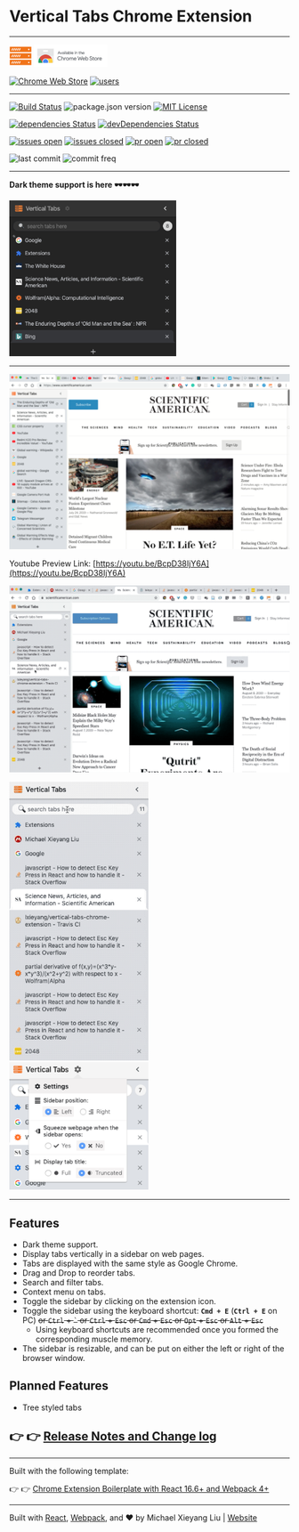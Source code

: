 # Vertical Tabs Chrome Extension

---

[<img src="src/assets/img/icon-original.png" height="40"/>](https://chrome.google.com/webstore/detail/vertical-tabs/pddljdmihkpdfpkgmbhdomeeifpklgnm) [<img src="preview/repo/chrome-web-store-img.png" height="40"/>](https://chrome.google.com/webstore/detail/vertical-tabs/pddljdmihkpdfpkgmbhdomeeifpklgnm)

[![Chrome Web Store](https://img.shields.io/chrome-web-store/v/pddljdmihkpdfpkgmbhdomeeifpklgnm)](https://chrome.google.com/webstore/detail/vertical-tabs/pddljdmihkpdfpkgmbhdomeeifpklgnm)
[![users](https://img.shields.io/chrome-web-store/users/pddljdmihkpdfpkgmbhdomeeifpklgnm)](https://chrome.google.com/webstore/detail/vertical-tabs/pddljdmihkpdfpkgmbhdomeeifpklgnm)

---

[![Build Status](https://travis-ci.org/lxieyang/vertical-tabs-chrome-extension.svg?branch=master)](https://travis-ci.org/lxieyang/vertical-tabs-chrome-extension)
![package.json version](https://img.shields.io/github/package-json/v/lxieyang/vertical-tabs-chrome-extension/master)
[![MIT License](https://img.shields.io/github/license/lxieyang/vertical-tabs-chrome-extension)](LICENSE)

[![dependencies Status](https://david-dm.org/lxieyang/vertical-tabs-chrome-extension/status.svg)](https://david-dm.org/lxieyang/vertical-tabs-chrome-extension)
[![devDependencies Status](https://david-dm.org/lxieyang/vertical-tabs-chrome-extension/dev-status.svg)](https://david-dm.org/lxieyang/vertical-tabs-chrome-extension?type=dev)

[![issues open](https://img.shields.io/github/issues-raw/lxieyang/vertical-tabs-chrome-extension)](https://github.com/lxieyang/vertical-tabs-chrome-extension/issues?q=is%3Aopen+is%3Aissue)
[![issues closed](https://img.shields.io/github/issues-closed-raw/lxieyang/vertical-tabs-chrome-extension)](https://github.com/lxieyang/vertical-tabs-chrome-extension/issues?q=is%3Aissue+is%3Aclosed)
[![pr open](https://img.shields.io/github/issues-pr-raw/lxieyang/vertical-tabs-chrome-extension)](https://github.com/lxieyang/vertical-tabs-chrome-extension/pulls?q=is%3Aopen+is%3Apr)
[![pr closed](https://img.shields.io/github/issues-pr-closed-raw/lxieyang/vertical-tabs-chrome-extension)](https://github.com/lxieyang/vertical-tabs-chrome-extension/pulls?q=is%3Apr+is%3Aclosed)

![last commit](https://img.shields.io/github/last-commit/lxieyang/vertical-tabs-chrome-extension/master)
![commit freq](https://img.shields.io/github/commit-activity/w/lxieyang/vertical-tabs-chrome-extension)

---

**Dark theme support is here 🕶️🕶️🕶️**

<img src="preview/repo/dark-mode.png" width="300"/>

---

![preview](/preview/chrome-store/preview-1.png)

Youtube Preview Link: [https://youtu.be/BcpD38IjY6A](https://youtu.be/BcpD38IjY6A)

![dnd tabs](./preview/repo/dnd-tabs.gif)

<img src="./preview/repo/filter-tabs.gif" alt="filter tabs" width="250" /> &nbsp; <img src="./preview/repo/settings-popover.png" alt="settings" width="250" />

---

## Features

- Dark theme support.
- Display tabs vertically in a sidebar on web pages.
- Tabs are displayed with the same style as Google Chrome.
- Drag and Drop to reorder tabs.
- Search and filter tabs.
- Context menu on tabs.
- Toggle the sidebar by clicking on the extension icon.
- Toggle the sidebar using the keyboard shortcut: **`Cmd + E`** (**`Ctrl + E`** on PC) ~~or `Ctrl` + `` ` `` or `Ctrl` + `Esc` or `Cmd` + `Esc` or `Opt` + `Esc` or `Alt` + `Esc`~~
  - Using keyboard shortcuts are recommended once you formed the corresponding muscle memory.
- The sidebar is resizable, and can be put on either the left or right of the browser window.

## Planned Features

- Tree styled tabs

## 👉 👉 [Release Notes and Change log](/CHANGELOG.md)

---

Built with the following template:

👉 👉 [Chrome Extension Boilerplate with React 16.6+ and Webpack 4+](https://github.com/lxieyang/chrome-extension-boilerplate-react)

---

Built with [React](https://reactjs.org/), [Webpack](https://webpack.js.org/), and ❤ by Michael Xieyang Liu | [Website](https://lxieyang.github.io)
